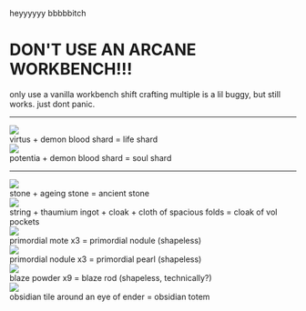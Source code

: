 heyyyyyy bbbbbitch

# DON'T USE AN ARCANE WORKBENCH!!!  
only use a vanilla workbench
shift crafting multiple is a lil buggy, but still works. just dont panic.

---

![](https://cdn.discordapp.com/attachments/702444068290166784/717384441529368647/unknown.png)  
virtus + demon blood shard = life shard  
![](https://cdn.discordapp.com/attachments/702444068290166784/717384721247633439/unknown.png)  
potentia + demon blood shard = soul shard  
  
---

![](https://cdn.discordapp.com/attachments/316417390214774785/460420601002196992/unknown.png)  
stone + ageing stone = ancient stone  
![](https://cdn.discordapp.com/attachments/406506008173871115/416862700187156490/unknown.png)  
string + thaumium ingot + cloak + cloth of spacious folds = cloak of vol pockets  
![](https://cdn.discordapp.com/attachments/316417390214774785/455367719122894848/unknown.png)  
primordial mote x3 = primordial nodule (shapeless)  
![](https://cdn.discordapp.com/attachments/316417390214774785/455367901143236608/unknown.png)  
primordial nodule x3 = primordial pearl (shapeless)  
![](https://cdn.discordapp.com/attachments/702444068290166784/717385374728585246/unknown.png)  
blaze powder x9 = blaze rod (shapeless, technically?)  
![](https://cdn.discordapp.com/attachments/702444068290166784/723358132276953088/unknown.png)  
obsidian tile around an eye of ender = obsidian totem  
